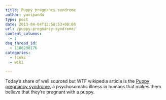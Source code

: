 ```yaml
---
title: Puppy pregnancy syndrome
author: yuvipanda
type: post
date: 2013-04-04T12:58:53+00:00
url: /puppy-pregnancy-syndrome/
content_columns:
  - 1
dsq_thread_id:
  - 1186290176
categories:
  - links
  - wiki

---
```

Today&#8217;s share of well sourced but WTF wikipedia article is the [Puppy pregnancy syndrome][1], a psychosomatic illness in humans that makes them believe that they&#8217;re pregnant with a puppy.

 [1]: https://en.wikipedia.org/wiki/Puppy_pregnancy_syndrome